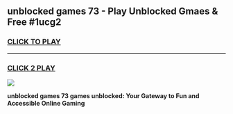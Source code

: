
## unblocked games 73 - Play Unblocked Gmaes & Free #1ucg2
<h3>
<a href="https://news.freeplayer.one?title=unblocked_games_73&ref=24F">CLICK TO PLAY</a></h3>
<hr>

<h3>
<a href="https://news.freeplayer.one?title=unblocked_games_73&ref=24F">CLICK 2 PLAY</a>
  
</h3>

<a href="https://news.freeplayer.one?title=unblocked_games_73&ref=24F/"><img src="https://clearcache.store/games.png"></a>


**unblocked games 73 games unblocked: Your Gateway to Fun and Accessible Online Gaming**
